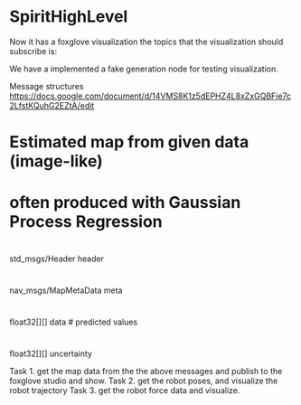 # SpiritHighLevel
Now it has a foxglove visualization
the topics that the visualization should subscribe is:

We have a implemented a fake generation node for testing visualization. 


Message structures
https://docs.google.com/document/d/14VMS8K1z5dEPHZ4L8xZxGQBFie7c2LfstKQuhG2EZtA/edit

# Estimated map from given data (image-like)
# often produced with Gaussian Process Regression

#
std_msgs/Header header

#
nav_msgs/MapMetaData meta

#
float32[][] data # predicted values

#
float32[][] uncertainty



Task 1. get the map data from the the above messages and publish to the foxglove studio and show. 
Task 2. get the robot poses, and visualize the robot trajectory
Task 3. get the robot force data and visualize. 

